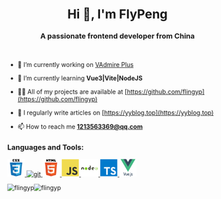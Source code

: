 <h1 align="center">Hi 👋, I'm FlyPeng</h1>

<h3 align="center">A passionate frontend developer from China</h3>
<br />

- 🔭 I’m currently working on [VAdmire Plus](https://github.com/flingyp/vue-admire-plus)

- 🌱 I’m currently learning **Vue3|Vite|NodeJS**

- 👨‍💻 All of my projects are available at [https://github.com/flingyp](https://github.com/flingyp)

- 📝 I regularly write articles on [https://yyblog.top](https://yyblog.top)

- 📫 How to reach me **1213563369@qq.com**

<p align="left">
</p>

<h3 align="left">Languages and Tools:</h3>
<p align="left"> <a href="https://www.w3schools.com/css/" target="_blank" rel="noreferrer"><img src="https://raw.githubusercontent.com/devicons/devicon/master/icons/css3/css3-original-wordmark.svg" alt="css3" width="40" height="40"/> </a> <a href="https://git-scm.com/" target="_blank" rel="noreferrer"><img src="https://www.vectorlogo.zone/logos/git-scm/git-scm-icon.svg" alt="git" width="40" height="40"/> </a> <a href="https://www.w3.org/html/" target="_blank" rel="noreferrer"> <img src="https://raw.githubusercontent.com/devicons/devicon/master/icons/html5/html5-original-wordmark.svg" alt="html5" width="40" height="40"/> </a> <a href="https://developer.mozilla.org/en-US/docs/Web/JavaScript" target="_blank" rel="noreferrer"> <img src="https://raw.githubusercontent.com/devicons/devicon/master/icons/javascript/javascript-original.svg" alt="javascript" width="40" height="40"/> </a> <a href="https://nodejs.org" target="_blank" rel="noreferrer"> <img src="https://raw.githubusercontent.com/devicons/devicon/master/icons/nodejs/nodejs-original-wordmark.svg" alt="nodejs" width="40" height="40"/> </a> <a href="https://www.typescriptlang.org/" target="_blank" rel="noreferrer"> <img src="https://raw.githubusercontent.com/devicons/devicon/master/icons/typescript/typescript-original.svg" alt="typescript" width="40" height="40"/> </a> <a href="https://vuejs.org/" target="_blank" rel="noreferrer"> <img src="https://raw.githubusercontent.com/devicons/devicon/master/icons/vuejs/vuejs-original-wordmark.svg" alt="vuejs" width="40" height="40"/> </a> </p>

<div><img  align="left" src="https://github-readme-stats.vercel.app/api/top-langs?username=flingyp&show_icons=true&locale=en&layout=compact" alt="flingyp" /></div>

<div>&nbsp;<img width="410" align="left" src="https://github-readme-stats.vercel.app/api?username=flingyp&show_icons=true&locale=en" alt="flingyp" /></div>

